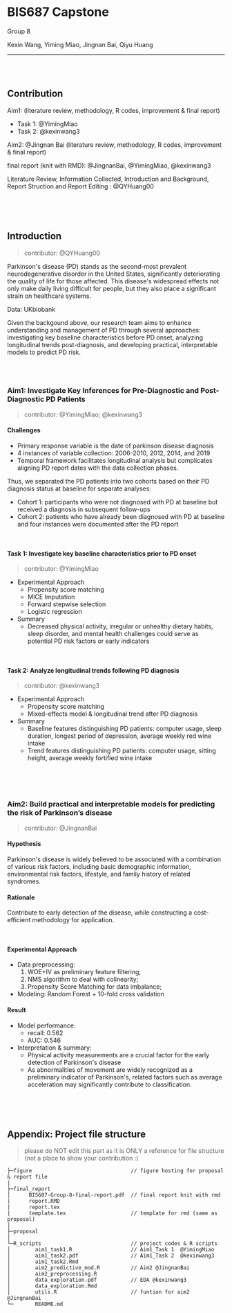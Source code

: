 # BIS687 Capstone

Group 8

Kexin Wang, Yiming Miao, Jingnan Bai, Qiyu Huang

---

<br/>

<br/>

## Contribution

Aim1: (literature review, methodology, R codes, improvement & final report)
- Task 1: @YimingMiao
- Task 2: @kexinwang3

Aim2: @Jingnan Bai (literature review, methodology, R codes, improvement & final report)

final report (knit with RMD): @JingnanBai, @YimingMiao, @kexinwang3

Literature Review, Information Collected, Introduction and Background, Report Struction and Report Editing : @QYHuang00

<br/>

<br/>

<br/>

## Introduction

> contributor: @QYHuang00

Parkinson's disease (PD) stands as the second-most prevalent neurodegenerative disorder in the United States, significantly deteriorating the quality of life for those affected. This disease's widespread effects not only make daily living difficult for people, but they also place a significant strain on healthcare systems.

Data: UKbiobank

Given the backgound above, our research team aims to enhance understanding and management of PD through several approaches: investigating key baseline characteristics before PD onset, analyzing longitudinal trends post-diagnosis, and developing practical, interpretable models to predict PD risk. 

<br/>

<br/>


### Aim1: Investigate Key Inferences for Pre-Diagnostic and Post-Diagnostic PD Patients

> contributor: @YimingMiao; @kexinwang3

#### Challenges

- Primary response variable is the date of parkinson disease diagnosis
- 4 instances of variable collection: 2006-2010, 2012, 2014, and 2019
- Temporal framework facilitates longitudinal analysis but complicates aligning PD report dates with the data collection phases.

Thus, we separated the PD patients into two cohorts based on their PD diagnosis status at baseline for separate analyses:

- Cohort 1: participants who were not diagnosed with PD at baseline but received a diagnosis in subsequent follow-ups
- Cohort 2: patients who have already been diagnosed with PD at baseline and four instances were documented after the PD report

<br/>

#### Task 1: Investigate key baseline characteristics prior to PD onset

> contributor: @YimingMiao

- Experimental Approach
    - Propensity score matching
    - MICE Imputation
    - Forward stepwise selection
    - Logistic regression
- Summary
    - Decreased physical activity, irregular or unhealthy dietary habits, sleep disorder, and mental health challenges could serve as potential PD risk factors or early indicators

<br/>

#### Task 2: Analyze longitudinal trends following PD diagnosis   

> contributor: @kexinwang3

- Experimental Approach
    - Propensity score matching
    - Mixed-effects model & longitudinal trend after PD diagnosis
- Summary
    - Baseline features distinguishing PD patients: computer usage, sleep duration, longest period of depression, average weekly red wine intake
    - Trend features distinguishing PD patients: computer usage, sitting height, average weekly fortified wine intake

<br/>

<br/>

<br/>

### Aim2: Build practical and interpretable models for predicting the risk of Parkinson’s disease

> contributor: @JingnanBai


#### Hypothesis
Parkinson's disease is widely believed to be associated with a combination of various risk factors, including basic demographic information, environmental risk factors, lifestyle, and family history of related syndromes.

#### Rationale
Contribute to early detection of the disease, while constructing a cost-efficient methodology for application.

<br/>

#### Experimental Approach

- Data preprocessing:
    1) WOE+IV as preliminary feature filtering;
    2) NMS algorithm to deal with colinearity;
    3) Propensity Score Matching for data imbalance;
- Modeling: Random Forest + 10-fold cross validation

#### Result

- Model performance:
  - recall: 0.562
  - AUC: 0.546
- Interpretation & summary:
  - Physical activity measurements are a crucial factor for the early detection of Parkinson's disease
  - As abnormalities of movement are widely recognized as a preliminary indicator of Parkinson's, related factors such as average acceleration may significantly contribute to classification.

<br/>

<br/>

<br/>

## Appendix: Project file structure

> please do NOT edit this part as it is ONLY a reference for file structure (not a place to show your contribution :)

```
├─figure                                // figure hosting for proposal & report file
|
├─final_report
│      BIS687-Group-8-final-report.pdf  // final report knit with rmd
|      report.RMD
|      report.tex
|      template.tex                     // template for rmd (same as proposal)
│      
├─proposal  
│      
└─R_scripts                             // project codes & R scripts
│        aim1_task1.R                   // Aim1_Task 1  @YimingMiao
│        aim1_task2.pdf                 // Aim1_Task 2  @kexinwang3
│        aim1_task2.Rmd                 
│        aim2_predictive_mod.R          // Aim2 @JingnanBai
│        aim2_preprocessing.R
│        data_exploration.pdf           // EDA @kexinwang3
│        data_exploration.Rmd
│        utils.R                        // funtion for aim2 @JingnanBai
└─       README.md

```
